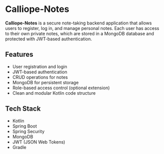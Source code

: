 # Calliope-Notes

**Calliope-Notes** is a secure note-taking backend application that allows users to register, log in, and manage personal notes. Each user has access to their own private notes, which are stored in a MongoDB database and protected with JWT-based authentication.

## Features

- User registration and login
- JWT-based authentication
- CRUD operations for notes
- MongoDB for persistent storage
- Role-based access control (optional extension)
- Clean and modular Kotlin code structure

## Tech Stack

- Kotlin
- Spring Boot
- Spring Security
- MongoDB
- JWT (JSON Web Tokens)
- Gradle
